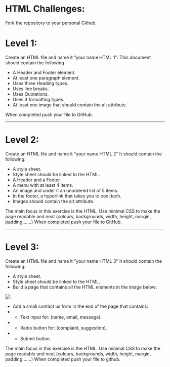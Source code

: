 
# HTML Challenges:

Fork the repository to your personal Github.

# Level 1:

Create an HTML file and name it “your name HTML 1":
This document should contain the following
* A Header and Footer element.
* At least one paragraph element.
* Uses three Heading types.
* Uses line breaks.
* Uses Quotations.
* Uses 3 formatting types.
* At least one image that should contain the alt attribute.

When completed push your file to GitHub.


---------------
# Level 2:

Create an HTML file and name it "your name HTML 2"
It should contain the following:
* A style sheet.
* Style sheet should be linked to the HTML.
* A Header and a Footer.
* A menu with at least 4 items.
* An image and under it an unordered list of 5 items.
* In the footer, a hyperlink that takes you to codi.tech.
* Images should contain the alt attribute.

The main focus in this exercise is the HTML. Use minimal CSS to make the page readable and neat (colours, backgrounds, width, height, margin, padding.......)
When completed push your file to GitHub.


-----------------



# Level 3:
Create an HTML file and name it "your name HTML 3"
It should contain the following:

* A style sheet.
* Style sheet should be linked to the HTML.
* Build a page that contains all the HTML elements in the image below:


![](./Assets/html_challenge_01.png)

* Add a small contact us form in the end of the page that contains:
* * Text input for: (name, email, message).
* * Radio button for: (complaint, suggestion).
* * Submit button.

The main focus in this exercise is the HTML. Use minimal CSS to make the page readable and neat (colours, backgrounds, width, height, margin, padding.......)
When completed push your file to github.


